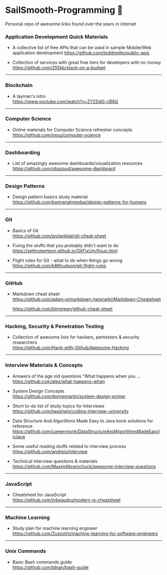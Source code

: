 # SailSmooth-Programming :pray:
Personal repo of awesome links found over the years in internet


### Application Development Quick Materials
* A collective list of free APIs that can be used in sample Mobile/Web application development 
https://github.com/toddmotto/public-apis

* Collection of services with great free tiers for developers with no money   
https://github.com/255kb/stack-on-a-budget



-----------------------------------------------------------------------------
### Blockchain 
* A layman's intro  
https://www.youtube.com/watch?v=ZYZDdG-cB8Q



-----------------------------------------------------------------------------
### Computer Science
* Online materials for Computer Science refresher concepts  
https://github.com/ossu/computer-science




-----------------------------------------------------------------------------
### Dashboarding  
*  List of amazingly awesome dashboards/visualization resources  
https://github.com/obazoud/awesome-dashboard  




-----------------------------------------------------------------------------
### Design Patterns  
* Design pattern basics study material  
https://github.com/kamranahmedse/design-patterns-for-humans





-----------------------------------------------------------------------------
### Git 
* Basics of Git  
https://github.com/arslanbilal/git-cheat-sheet

  
* Fixing the stuffs that you probably didn't want to do  
https://sethrobertson.github.io/GitFixUm/fixup.html

* Flight rules for Git - what to do when things go wrong  
https://github.com/k88hudson/git-flight-rules


-----------------------------------------------------------------------------
### GitHub  
* Markdown cheat sheet  
https://github.com/adam-p/markdown-here/wiki/Markdown-Cheatsheet  
  
  https://github.com/tiimgreen/github-cheat-sheet


-----------------------------------------------------------------------------
### Hacking, Security & Penetration Testing  
* Collection of awesome lists for hackers, pentesters & security researchers  
https://github.com/Hack-with-Github/Awesome-Hacking  





-----------------------------------------------------------------------------
### Interview Materials & Concepts  
* Answers of the age old questions "What happens when you ...  
https://github.com/alex/what-happens-when

* System Design Concepts    
https://github.com/donnemartin/system-design-primer

*  Short to-do list of study topics for Interviews  
https://github.com/jwasham/coding-interview-university

*  Data Structure And Algorithms Made Easy In Java book solutions for reference  
https://github.com/careermonk/DataStructureAndAlgorithmsMadeEasyInJava  

* Some useful reading stuffs related to interview process  
https://github.com/andreis/interview  

* Technical interview questions & materials  
https://github.com/MaximAbramchuck/awesome-interview-questions  
 
 
 
 

-----------------------------------------------------------------------------
### JavaScript  
* Cheatsheet for JavaScript  
https://github.com/mbeaudru/modern-js-cheatsheet





-----------------------------------------------------------------------------
### Machine Learning  
*  Study plan for machine learning engineer  
https://github.com/ZuzooVn/machine-learning-for-software-engineers  




-----------------------------------------------------------------------------
### Unix Commands
* Basic Bash commands guide  
https://github.com/Idnan/bash-guide




